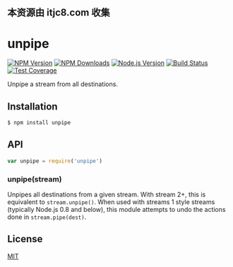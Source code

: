 ## 本资源由 itjc8.com 收集
# unpipe

[![NPM Version][npm-image]][npm-url]
[![NPM Downloads][downloads-image]][downloads-url]
[![Node.js Version][node-image]][node-url]
[![Build Status][travis-image]][travis-url]
[![Test Coverage][coveralls-image]][coveralls-url]

Unpipe a stream from all destinations.

## Installation

```sh
$ npm install unpipe
```

## API

```js
var unpipe = require('unpipe')
```

### unpipe(stream)

Unpipes all destinations from a given stream. With stream 2+, this is
equivalent to `stream.unpipe()`. When used with streams 1 style streams
(typically Node.js 0.8 and below), this module attempts to undo the
actions done in `stream.pipe(dest)`.

## License

[MIT](LICENSE)

[npm-image]: https://img.shields.io/npm/v/unpipe.svg
[npm-url]: https://npmjs.org/package/unpipe
[node-image]: https://img.shields.io/node/v/unpipe.svg
[node-url]: http://nodejs.org/download/
[travis-image]: https://img.shields.io/travis/stream-utils/unpipe.svg
[travis-url]: https://travis-ci.org/stream-utils/unpipe
[coveralls-image]: https://img.shields.io/coveralls/stream-utils/unpipe.svg
[coveralls-url]: https://coveralls.io/r/stream-utils/unpipe?branch=master
[downloads-image]: https://img.shields.io/npm/dm/unpipe.svg
[downloads-url]: https://npmjs.org/package/unpipe

